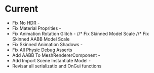 # Current

* Fix No HDR -
* Fix Material Proprities -
* Fix Animation Rotation Glitch -
//* Fix Skinned Model Scale
//* Fix Skinned AABB Model Scale
* Fix Skinned Animation Shadows - 
* Fix All Physic Debug Asserts
* Add AABB To MeshRendererComponent -
* Add Import Scene Instantiate Model -
* Revisar all serializatio and OnGui functions